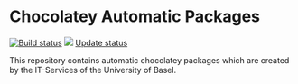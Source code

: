 # Chocolatey Automatic Packages

[![Build status](https://ci.appveyor.com/api/projects/status/uk6l6t9mtw0hbm3p/branch/master?svg=true)](https://ci.appveyor.com/project/LizenzManagement/chocolatey-automatic-packages/branch/master)
[![](http://transparent-favicon.info/favicon.ico)](#)
[Update status](https://gist.github.com/96b4efbc9647eab3f4ae8eee2e90207e)

This repository contains automatic chocolatey packages which are created by the IT-Services of the University of Basel.
